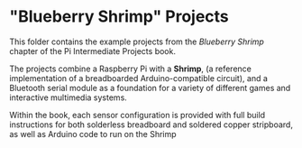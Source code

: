 # "Blueberry Shrimp" Projects

This folder contains the example projects from the *Blueberry Shrimp* chapter of the Pi Intermediate Projects book.

The projects combine a Raspberry Pi with a **Shrimp**, (a reference implementation of a breadboarded Arduino-compatible circuit), and a Bluetooth serial module  as a foundation for a variety of different games and interactive multimedia systems.

Within the book, each sensor configuration is provided with full build instructions for both solderless breadboard and soldered copper stripboard, as well as Arduino code to run on the Shrimp 

